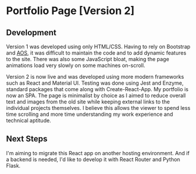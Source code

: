 # Portfolio Page [Version 2]

## Development

Version 1 was developed using only HTML/CSS. Having to rely on Bootstrap and [AOS](https://michalsnik.github.io/aos/), it was difficult to maintain the code and to add dynamic features to the site. There was also some JavaScript bloat, making the page animations load very slowly on some machines on-scroll.

Version 2 is now live and was developed using more modern frameworks such as React and Material UI. Testing was done using Jest and Enzyme, standard packages that come along with Create-React-App. My portfolio is now an SPA. The page is minimalist by choice as I aimed to reduce overall text and images from the old site while keeping external links to the individual projects themselves. I believe this allows the viewer to spend less time scrolling and more time understanding my work experience and technical aptitude.

## Next Steps

I'm aiming to migrate this React app on another hosting environment. And if a backend is needed, I'd like to develop it with React Router and Python Flask.
